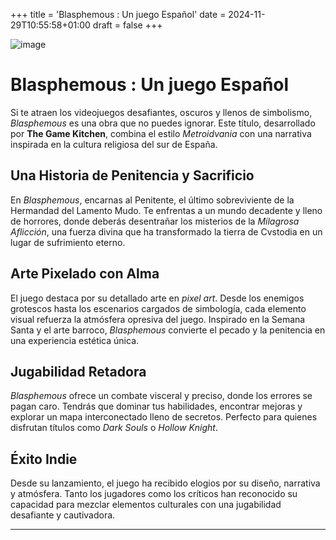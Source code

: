 +++
title = 'Blasphemous : Un juego Español'
date = 2024-11-29T10:55:58+01:00
draft = false
+++

![image](https://www.bing.com/images/blob?bcid=qCvNWabDU80HNg)

# Blasphemous : Un juego Español

Si te atraen los videojuegos desafiantes, oscuros y llenos de simbolismo, *Blasphemous* es una obra que no puedes ignorar. Este título, desarrollado por **The Game Kitchen**, combina el estilo *Metroidvania* con una narrativa inspirada en la cultura religiosa del sur de España.  

## Una Historia de Penitencia y Sacrificio

En *Blasphemous*, encarnas al Penitente, el último sobreviviente de la Hermandad del Lamento Mudo. Te enfrentas a un mundo decadente y lleno de horrores, donde deberás desentrañar los misterios de la *Milagrosa Aflicción*, una fuerza divina que ha transformado la tierra de Cvstodia en un lugar de sufrimiento eterno.

## Arte Pixelado con Alma

El juego destaca por su detallado arte en *pixel art*. Desde los enemigos grotescos hasta los escenarios cargados de simbología, cada elemento visual refuerza la atmósfera opresiva del juego. Inspirado en la Semana Santa y el arte barroco, *Blasphemous* convierte el pecado y la penitencia en una experiencia estética única.

## Jugabilidad Retadora

*Blasphemous* ofrece un combate visceral y preciso, donde los errores se pagan caro. Tendrás que dominar tus habilidades, encontrar mejoras y explorar un mapa interconectado lleno de secretos. Perfecto para quienes disfrutan títulos como *Dark Souls* o *Hollow Knight*.

## Éxito Indie

Desde su lanzamiento, el juego ha recibido elogios por su diseño, narrativa y atmósfera. Tanto los jugadores como los críticos han reconocido su capacidad para mezclar elementos culturales con una jugabilidad desafiante y cautivadora.

---

